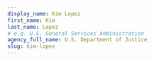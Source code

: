 ```yaml
---
display_name: Kim Lopez
first_name: Kim
last_name: Lopez
# e.g. U.S. General Services Administration
agency_full_name: U.S. Department of Justice
slug: kim-lopez
---
```

